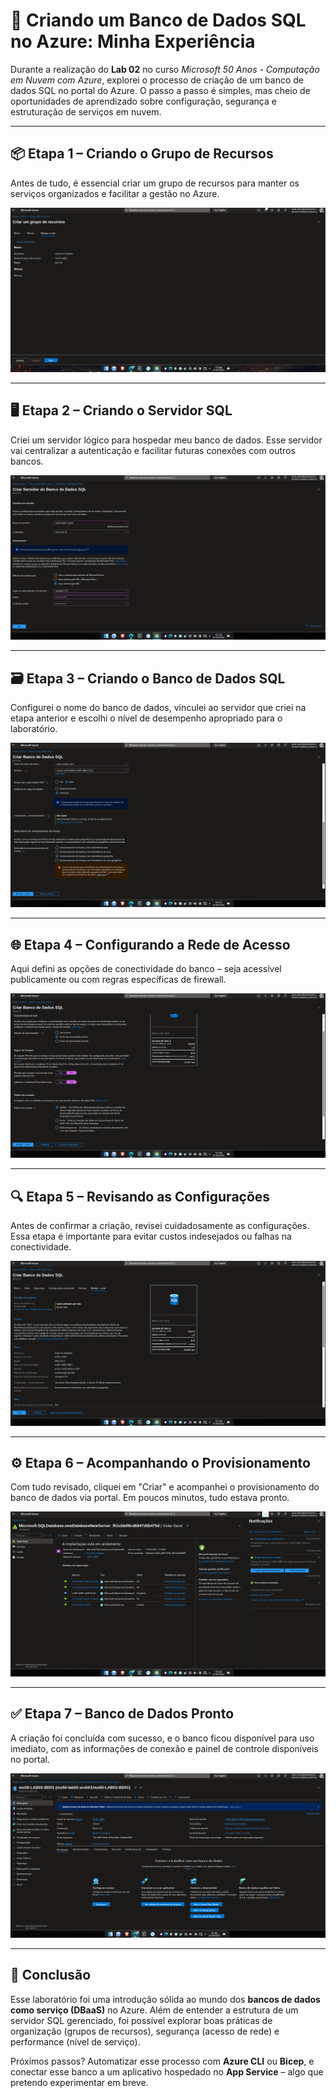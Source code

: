 
# 💾 Criando um Banco de Dados SQL no Azure: Minha Experiência

Durante a realização do **Lab 02** no curso *Microsoft 50 Anos - Computação em Nuvem com Azure*, explorei o processo de criação de um banco de dados SQL no portal do Azure. O passo a passo é simples, mas cheio de oportunidades de aprendizado sobre configuração, segurança e estruturação de serviços em nuvem.

---

## 📦 Etapa 1 – Criando o Grupo de Recursos

Antes de tudo, é essencial criar um grupo de recursos para manter os serviços organizados e facilitar a gestão no Azure.

![Criar grupo de recursos](assets/01-ms50-lab02--criacao-do-grupo-de-recursos.png)

---

## 🖥️ Etapa 2 – Criando o Servidor SQL

Criei um servidor lógico para hospedar meu banco de dados. Esse servidor vai centralizar a autenticação e facilitar futuras conexões com outros bancos.

![Criar servidor SQL](assets/02-ms50-lab02-criacao-servidor-do-banco-de-dados-sql.png)

---

## 🗃️ Etapa 3 – Criando o Banco de Dados SQL

Configurei o nome do banco de dados, vinculei ao servidor que criei na etapa anterior e escolhi o nível de desempenho apropriado para o laboratório.

![Criar banco de dados SQL](assets/03-ms50-lab02-criacao-bancode-dados-sql.png)

---

## 🌐 Etapa 4 – Configurando a Rede de Acesso

Aqui defini as opções de conectividade do banco – seja acessível publicamente ou com regras específicas de firewall.

![Configurar rede de acesso](assets/04-ms50-lab02-criacao-da-rede-banco-de-dados-sql.png)

---

## 🔍 Etapa 5 – Revisando as Configurações

Antes de confirmar a criação, revisei cuidadosamente as configurações. Essa etapa é importante para evitar custos indesejados ou falhas na conectividade.

![Revisão da criação](assets/05-ms50-lab02-revisao-criacao-bancode-dados-sql.png)

---

## ⚙️ Etapa 6 – Acompanhando o Provisionamento

Com tudo revisado, cliquei em "Criar" e acompanhei o provisionamento do banco de dados via portal. Em poucos minutos, tudo estava pronto.

![Andamento da criação](assets/06-ms50-lab02-andamento-da-criacao-bancode-dados-sql.png)

---

## ✅ Etapa 7 – Banco de Dados Pronto

A criação foi concluída com sucesso, e o banco ficou disponível para uso imediato, com as informações de conexão e painel de controle disponíveis no portal.

![Criação finalizada](assets/06-ms50-lab02-finalizado-criacao-banco-de-dados-sql.png)

---

## 📝 Conclusão

Esse laboratório foi uma introdução sólida ao mundo dos **bancos de dados como serviço (DBaaS)** no Azure. Além de entender a estrutura de um servidor SQL gerenciado, foi possível explorar boas práticas de organização (grupos de recursos), segurança (acesso de rede) e performance (nível de serviço).

Próximos passos? Automatizar esse processo com **Azure CLI** ou **Bicep**, e conectar esse banco a um aplicativo hospedado no **App Service** – algo que pretendo experimentar em breve.
